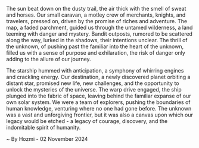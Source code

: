 
The sun beat down on the dusty trail, the air thick with the smell of sweat and horses.  Our small caravan, a motley crew of merchants, knights, and travelers, pressed on, driven by the promise of riches and adventure. The map, a faded parchment, guided us through the untamed wilderness, a land teeming with danger and mystery. Bandit outposts, rumored to be scattered along the way,  lurked in the shadows, their intentions unclear. The thrill of the unknown, of pushing past the familiar into the heart of the unknown, filled us with a sense of purpose and exhilaration, the risk of danger only adding to the allure of our journey. 

The starship hummed with anticipation, a symphony of whirring engines and crackling energy.  Our destination, a newly discovered planet orbiting a distant star, promised new life, new challenges, and the opportunity to unlock the mysteries of the universe. The warp drive engaged, the ship plunged into the fabric of space, leaving behind the familiar expanse of our own solar system.  We were a team of explorers, pushing the boundaries of human knowledge, venturing where no one had gone before. The unknown was a vast and unforgiving frontier, but it was also a canvas upon which our legacy would be etched - a legacy of courage, discovery, and the indomitable spirit of humanity. 

~ By Hozmi - 02 November 2024

